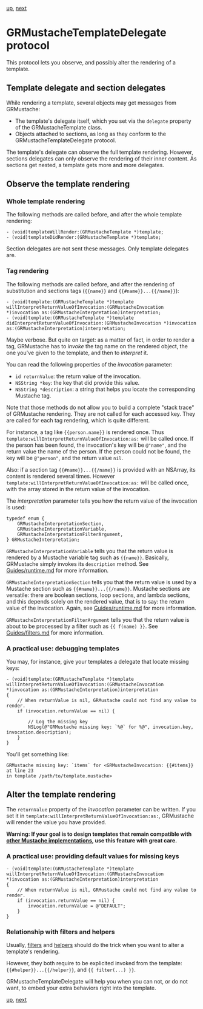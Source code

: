 [up](../../../../GRMustache), [next](../../../tree/master/Guides/sample_code)

GRMustacheTemplateDelegate protocol
===================================

This protocol lets you observe, and possibly alter the rendering of a template.


Template delegate and section delegates
---------------------------------------

While rendering a template, several objects may get messages from GRMustache:

- The template's delegate itself, which you set via the `delegate` property of the GRMustacheTemplate class.
- Objects attached to sections, as long as they conform to the GRMustacheTemplateDelegate protocol.

The template's delegate can observe the full template rendering. However, sections delegates can only observe the rendering of their inner content. As sections get nested, a template gets more and more delegates.


Observe the template rendering
------------------------------

### Whole template rendering

The following methods are called before, and after the whole template rendering:

```objc
- (void)templateWillRender:(GRMustacheTemplate *)template;
- (void)templateDidRender:(GRMustacheTemplate *)template;
```

Section delegates are not sent these messages. Only template delegates are.

### Tag rendering

The following methods are called before, and after the rendering of substitution and sections tags (`{{name}}` and `{{#name}}...{{/name}}`):

```objc
- (void)template:(GRMustacheTemplate *)template willInterpretReturnValueOfInvocation:(GRMustacheInvocation *)invocation as:(GRMustacheInterpretation)interpretation;
- (void)template:(GRMustacheTemplate *)template didInterpretReturnValueOfInvocation:(GRMustacheInvocation *)invocation as:(GRMustacheInterpretation)interpretation;
```

Maybe verbose. But quite on target: as a matter of fact, in order to render a tag, GRMustache has to *invoke* the tag name on the rendered object, the one you've given to the template, and then to *interpret* it.

You can read the following properties of the *invocation* parameter:

- `id returnValue`: the return value of the invocation.
- `NSString *key`: the key that did provide this value.
- `NSString *description`: a string that helps you locate the corresponding Mustache tag.

Note that those methods do not allow you to build a complete "stack trace" of GRMustache rendering. They are not called for each accessed key. They are called for each tag rendering, which is quite different.

For instance, a tag like `{{person.name}}` is rendered once. Thus `template:willInterpretReturnValueOfInvocation:as:` will be called once. If the person has been found, the invocation's key will be `@"name"`, and the return value the name of the person. If the person could not be found, the key will be `@"person"`, and the return value `nil`.

Also: if a section tag `{{#name}}...{{/name}}` is provided with an NSArray, its content is rendered several times. However `template:willInterpretReturnValueOfInvocation:as:` will be called once, with the array stored in the return value of the invocation.

The *interpretation* parameter tells you how the return value of the invocation is used:

```objc
typedef enum {
    GRMustacheInterpretationSection,
    GRMustacheInterpretationVariable,
    GRMustacheInterpretationFilterArgument,
} GRMustacheInterpretation;
```

`GRMustacheInterpretationVariable` tells you that the return value is rendered by a Mustache variable tag such as `{{name}}`. Basically, GRMustache simply invokes its `description` method. See [Guides/runtime.md](runtime.md) for more information.

`GRMustacheInterpretationSection` tells you that the return value is used by a Mustache section such as `{{#name}}...{{/name}}`. Mustache sections are versatile: there are boolean sections, loop sections, and lambda sections, and this depends solely on the rendered value, that is to say: the return value of the invocation. Again, see [Guides/runtime.md](runtime.md) for more information.

`GRMustacheInterpretationFilterArgument` tells you that the return value is about to be processed by a filter such as `{{ f(name) }}`. See [Guides/filters.md](filters.md) for more information.


### A practical use: debugging templates

You may, for instance, give your templates a delegate that locate missing keys:

```objc
- (void)template:(GRMustacheTemplate *)template willInterpretReturnValueOfInvocation:(GRMustacheInvocation *)invocation as:(GRMustacheInterpretation)interpretation
{
    // When returnValue is nil, GRMustache could not find any value to render.
    if (invocation.returnValue == nil) {
        
        // Log the missing key
        NSLog(@"GRMustache missing key: `%@` for %@", invocation.key, invocation.description);
    }
}
```

You'll get something like:

```
GRMustache missing key: `items` for <GRMustacheInvocation: {{#items}} at line 23
in template /path/to/template.mustache>
```

Alter the template rendering
----------------------------

The `returnValue` property of the *invocation* parameter can be written. If you set it in `template:willInterpretReturnValueOfInvocation:as:`, GRMustache will render the value you have provided.

**Warning: If your goal is to design templates that remain compatible with [other Mustache implementations](https://github.com/defunkt/mustache/wiki/Other-Mustache-implementations), use this feature with great care.**


### A practical use: providing default values for missing keys

```objc
- (void)template:(GRMustacheTemplate *)template willInterpretReturnValueOfInvocation:(GRMustacheInvocation *)invocation as:(GRMustacheInterpretation)interpretation
{
    // When returnValue is nil, GRMustache could not find any value to render.
    if (invocation.returnValue == nil) {
        invocation.returnValue = @"DEFAULT";
    }
}
```

### Relationship with filters and helpers

Usually, [filters](filters.md) and [helpers](helpers.md) should do the trick when you want to alter a template's rendering.

However, they both require to be explicited invoked from the template: `{{#helper}}...{{/helper}}`, and `{{ filter(...) }}`.

GRMustacheTemplateDelegate will help you when you can not, or do not want, to embed your extra behaviors right into the template.


[up](../../../../GRMustache), [next](../../../tree/master/Guides/sample_code)
